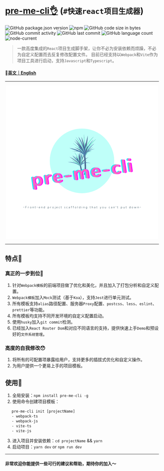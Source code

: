 # [pre-me-cli👌](https://github.com/baiziyu-fe/pre-me-cli)  (`#快速react项目生成器`)

![GitHub package.json version](https://img.shields.io/github/package-json/v/baiziyu-fe/pre-me-cli) ![npm](https://img.shields.io/npm/dw/pre-me-cli) ![GitHub code size in bytes](https://img.shields.io/github/languages/code-size/baiziyu-fe/pre-me-cli) ![GitHub commit activity](https://img.shields.io/github/commit-activity/w/baiziyu-fe/pre-me-cli) ![GitHub last commit](https://img.shields.io/github/last-commit/baiziyu-fe/pre-me-cli) ![GitHub language count](https://img.shields.io/github/languages/count/baiziyu-fe/pre-me-cli) ![node-current](https://img.shields.io/node/v/react)


> 一款高度集成的`React`项目生成脚手架，让你不必为安装依赖而烦躁，不必为自定义配置而去反复修改配置文件。
> 目前已经支持以`Webpack`和`Vite`作为项目工具进行启动，支持`Javascript`和`Typescript`。

#### 📎[英文｜English](./README.md)

---

<div  align="center">    
  <img src="./images/logo.png">
</div>

---

## 特点🎉

### 真正的一步到位👏

1. 针对`Webpack模板`的前端项目做了优化和美化，并且加入了打包分析和自定义配置。
2. `Webpack模板`加入`Mock`测试（基于`Koa`），支持`Jest`进行单元测试。
3. 所有模板支持`alias`路径配置、服务器`Proxy`配置、`postcss`、`less`、`eslint`、`prettier`等功能。
4. 所有模板均支持不同开发环境的自定义配置启动。
5. 使用`husky`加入`git commit`检测。
6. 已经加入`React Router Dom`和对应不同语言的支持，提供快速上手`Demo`和预设好的`文件系统管理`。

### 高度的自我修改😯

1. 将所有的可配置项暴露给用户，支持更多的插拔式优化和自定义操作。
2. 为用户提供一个更易上手的项目模板。

## 使用🔧

1. 全局安装：`npm install pre-me-cli -g`
2. 使用命令创建项目模板：
  ```
     pre-me-cli init [projectName]
     - webpack-ts
     - webpack-js
     - vite-ts
     - vite-js
  ```
3. 进入项目并安装依赖：`cd projectName` && `yarn`
4. 启动项目：`yarn dev` or `npm run dev`

---

#### 非常欢迎你能提供一些可行的建议和帮助，期待你的加入～